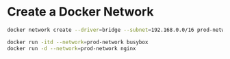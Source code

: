 # Create a Docker Network
```bash
docker network create --driver=bridge --subnet=192.168.0.0/16 prod-network

docker run -itd --network=prod-network busybox
docker run -d --network=prod-network nginx
```